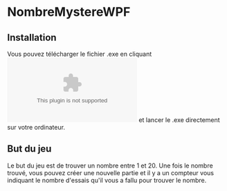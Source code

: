 # NombreMystereWPF
## Installation
Vous pouvez télécharger le fichier .exe en cliquant ![ici](https://github.com/kaalede/NombreMystereWPF/raw/master/bin/Debug/NombreMystereWPF.exe) et lancer le .exe directement sur votre ordinateur.

## But du jeu
Le but du jeu est de trouver un nombre entre 1 et 20. Une fois le nombre trouvé, vous pouvez créer une nouvelle partie et il y a un compteur vous indiquant le nombre d'essais qu'il vous a fallu pour trouver le nombre. 
